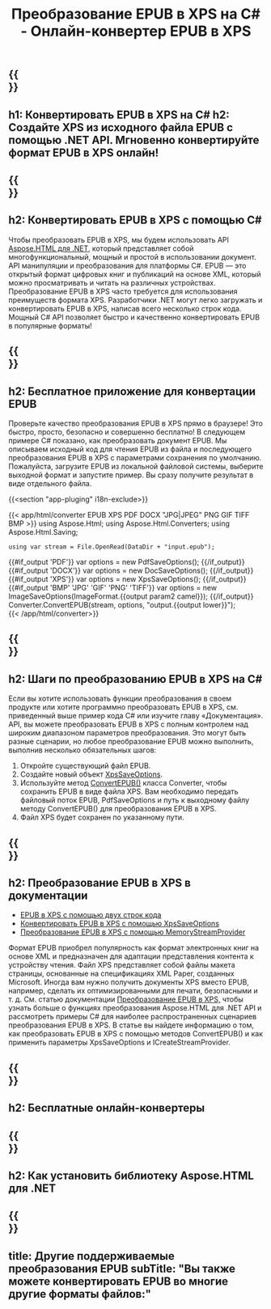 ﻿---
translation: true
template: /templates/_template-conversion-child.md
title: Преобразование EPUB в XPS на C# - Онлайн-конвертер EPUB в XPS
description: Пример кода для преобразования EPUB в XPS C#. Легко используйте API преобразователя в ASP.NET или любом приложении .NET. Попробуйте онлайн-конвертер EPUB в XPS бесплатно!
url: /net/conversion/epub-to-xps/
family: html
platformtag: net
feature: conversion
informat: EPUB
outformat: XPS
otherformats: DOCX PDF XPS GIF JPEG PNG TIFF BMP
---

{{<section banner>}}
---
h1: Конвертировать EPUB в XPS на C#
h2: Создайте XPS из исходного файла EPUB с помощью .NET API. Мгновенно конвертируйте формат EPUB в XPS онлайн!
---

{{<section overview>}}
---
h2: Конвертировать EPUB в XPS с помощью C#
---

Чтобы преобразовать EPUB в XPS, мы будем использовать API [Aspose.HTML для .NET](https://products.aspose.com/html/net/), который представляет собой многофункциональный, мощный и простой в использовании документ. API манипуляции и преобразования для платформы C#. EPUB — это открытый формат цифровых книг и публикаций на основе XML, который можно просматривать и читать на различных устройствах. Преобразование EPUB в XPS часто требуется для использования преимуществ формата XPS. Разработчики .NET могут легко загружать и конвертировать EPUB в XPS, написав всего несколько строк кода. Мощный C# API позволяет быстро и качественно конвертировать EPUB в популярные форматы!

{{<section demos>}}
---
h2: Бесплатное приложение для конвертации EPUB
---

Проверьте качество преобразования EPUB в XPS прямо в браузере! Это быстро, просто, безопасно и совершенно бесплатно! В следующем примере C# показано, как преобразовать документ EPUB. Мы описываем исходный код для чтения EPUB из файла и последующего преобразования EPUB в XPS с параметрами сохранения по умолчанию. Пожалуйста, загрузите EPUB из локальной файловой системы, выберите выходной формат и запустите пример. Вы сразу получите результат в виде отдельного файла.

{{<section "app-pluging" i18n-exclude>}}

{{< app/html/converter EPUB  XPS PDF DOCX "JPG|JPEG" PNG GIF TIFF BMP >}}
using Aspose.Html;
using Aspose.Html.Converters;
using Aspose.Html.Saving;

    using var stream = File.OpenRead(DataDir + "input.epub");
{{#if_output 'PDF'}}
    var options = new PdfSaveOptions();
{{/if_output}}
{{#if_output 'DOCX'}}
    var options = new DocSaveOptions();
{{/if_output}}
{{#if_output 'XPS'}}
    var options = new XpsSaveOptions();
{{/if_output}}
{{#if_output 'BMP' 'JPG' 'GIF' 'PNG' 'TIFF'}}
    var options = new ImageSaveOptions(ImageFormat.{{output param2 camel}});
{{/if_output}}
    Converter.ConvertEPUB(stream, options, "output.{{output lower}}");   
{{< /app/html/converter>}}


{{<section steps>}}
---
h2: Шаги по преобразованию EPUB в XPS на C#
---

Если вы хотите использовать функции преобразования в своем продукте или хотите программно преобразовать EPUB в XPS, см. приведенный выше пример кода C# или изучите главу «Документация». API, вы можете преобразовать EPUB в XPS с полным контролем над широким диапазоном параметров преобразования. Это могут быть разные сценарии, но любое преобразование EPUB можно выполнить, выполнив несколько обязательных шагов:

1. Откройте существующий файл EPUB.
1. Создайте новый объект [XpsSaveOptions](https://reference.aspose.com/html/net/aspose.html.saving/xpssaveoptions/).
1. Используйте метод [ConvertEPUB()](https://reference.aspose.com/html/net/aspose.html.converters.converter/convertepub/) класса Converter, чтобы сохранить EPUB в виде файла XPS. Вам необходимо передать файловый поток EPUB, PdfSaveOptions и путь к выходному файлу методу ConvertEPUB() для преобразования EPUB в XPS.
1. Файл XPS будет сохранен по указанному пути.

{{<section documentation>}}
---
h2: Преобразование EPUB в XPS в документации
---

  - <a href="https://docs.aspose.com/html/net/converting-between-formats/epub-to-xps/#epub-to-xps-by-two-lines-of-code" target="_blank">EPUB в XPS с помощью двух строк кода</a>
  - <a href="https://docs.aspose.com/html/net/converting-between-formats/epub-to-xps/#convert-epub-to-xps-using-xpssaveoptions" target="_blank" >Конвертировать EPUB в XPS с помощью XpsSaveOptions</a>
  - <a href="https://docs.aspose.com/html/net/converting-between-formats/epub-to-xps/#output-stream-providers" target="_blank">Преобразование EPUB в XPS с помощью MemoryStreamProvider</a>

Формат EPUB приобрел популярность как формат электронных книг на основе XML и предназначен для адаптации представления контента к устройству чтения. Файл XPS представляет собой файлы макета страницы, основанные на спецификациях XML Paper, созданных Microsoft. Иногда вам нужно получить документы XPS вместо EPUB, например, сделать их оптимизированными для печати, безопасными и т. д. См. статью документации [Преобразование EPUB в XPS,](https://docs.aspose.com/html/net/converting-between-formats/epub-to-xps/) чтобы узнать больше о функциях преобразования Aspose.HTML для .NET API и рассмотреть примеры C# для наиболее распространенных сценариев преобразования EPUB в XPS. В статье вы найдете информацию о том, как преобразовать EPUB в XPS с помощью методов ConvertEPUB() и как применить параметры XpsSaveOptions и ICreateStreamProvider.

{{<section online-converters>}}
---
h2: Бесплатные онлайн-конвертеры
---

{{<section get-started>}}
---
h2: Как установить библиотеку Aspose.HTML для .NET
---

{{<section other-conversions>}}
---
title: Другие поддерживаемые преобразования EPUB
subTitle: "Вы также можете конвертировать EPUB во многие другие форматы файлов:"
---